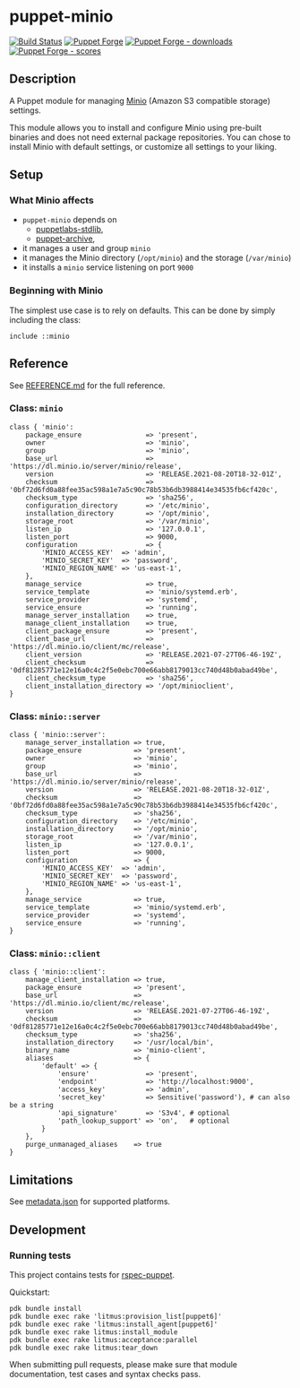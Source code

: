 # puppet-minio

[![Build Status][build-shield]][build-status]
[![Puppet Forge][forge-shield]][forge-minio]
[![Puppet Forge - downloads][forge-shield-dl]][forge-minio]
[![Puppet Forge - scores][forge-shield-sc]][forge-minio]

## Description

A Puppet module for managing [Minio][minio] (Amazon S3 compatible storage)
settings.

This module allows you to install and configure Minio using pre-built binaries
and does not need external package repositories. You can chose to install Minio
with default settings, or customize all settings to your liking.

## Setup

### What Minio affects

- `puppet-minio` depends on
  - [puppetlabs-stdlib][puppetlabs-stdlib],
  - [puppet-archive][puppet-archive],
- it manages a user and group `minio`
- it manages the Minio directory (`/opt/minio`) and the storage (`/var/minio`)
- it installs a `minio` service listening on port `9000`

### Beginning with Minio

The simplest use case is to rely on defaults. This can be done by simply
including the class:

```puppet
include ::minio
```

## Reference

See [REFERENCE.md](REFERENCE.md) for the full reference.

### Class: `minio`

```puppet
class { 'minio':
    package_ensure                => 'present',
    owner                         => 'minio',
    group                         => 'minio',
    base_url                      => 'https://dl.minio.io/server/minio/release',
    version                       => 'RELEASE.2021-08-20T18-32-01Z',
    checksum                      => '0bf72d6fd0a88fee35ac598a1e7a5c90c78b53b6db3988414e34535fb6cf420c',
    checksum_type                 => 'sha256',
    configuration_directory       => '/etc/minio',
    installation_directory        => '/opt/minio',
    storage_root                  => '/var/minio',
    listen_ip                     => '127.0.0.1',
    listen_port                   => 9000,
    configuration                 => {
        'MINIO_ACCESS_KEY'  => 'admin',
        'MINIO_SECRET_KEY'  => 'password',
        'MINIO_REGION_NAME' => 'us-east-1',
    },
    manage_service                => true,
    service_template              => 'minio/systemd.erb',
    service_provider              => 'systemd',
    service_ensure                => 'running',
    manage_server_installation    => true,
    manage_client_installation    => true,
    client_package_ensure         => 'present',
    client_base_url               => 'https://dl.minio.io/client/mc/release',
    client_version                => 'RELEASE.2021-07-27T06-46-19Z',
    client_checksum               => '0df81285771e12e16a0c4c2f5e0ebc700e66abb8179013cc740d48b0abad49be',
    client_checksum_type          => 'sha256',
    client_installation_directory => '/opt/minioclient',
}
```

### Class: `minio::server`

```puppet
class { 'minio::server':
    manage_server_installation => true,
    package_ensure             => 'present',
    owner                      => 'minio',
    group                      => 'minio',
    base_url                   => 'https://dl.minio.io/server/minio/release',
    version                    => 'RELEASE.2021-08-20T18-32-01Z',
    checksum                   => '0bf72d6fd0a88fee35ac598a1e7a5c90c78b53b6db3988414e34535fb6cf420c',
    checksum_type              => 'sha256',
    configuration_directory    => '/etc/minio',
    installation_directory     => '/opt/minio',
    storage_root               => '/var/minio',
    listen_ip                  => '127.0.0.1',
    listen_port                => 9000,
    configuration              => {
        'MINIO_ACCESS_KEY'  => 'admin',
        'MINIO_SECRET_KEY'  => 'password',
        'MINIO_REGION_NAME' => 'us-east-1',
    },
    manage_service             => true,
    service_template           => 'minio/systemd.erb',
    service_provider           => 'systemd',
    service_ensure             => 'running',
}
```

### Class: `minio::client`

```puppet
class { 'minio::client':
    manage_client_installation => true,
    package_ensure             => 'present',
    base_url                   => 'https://dl.minio.io/client/mc/release',
    version                    => 'RELEASE.2021-07-27T06-46-19Z',
    checksum                   => '0df81285771e12e16a0c4c2f5e0ebc700e66abb8179013cc740d48b0abad49be',
    checksum_type              => 'sha256',
    installation_directory     => '/usr/local/bin',
    binary_name                => 'minio-client',
    aliases                    => {
        'default' => {
            'ensure'              => 'present',
            'endpoint'            => 'http://localhost:9000',
            'access_key'          => 'admin',
            'secret_key'          => Sensitive('password'), # can also be a string
            'api_signature'       => 'S3v4', # optional
            'path_lookup_support' => 'on',   # optional
        }
    },
    purge_unmanaged_aliases    => true
}
```

## Limitations

See [metadata.json](metadata.json) for supported platforms.

## Development

### Running tests

This project contains tests for [rspec-puppet][puppet-rspec].

Quickstart:

```console
pdk bundle install
pdk bundle exec rake 'litmus:provision_list[puppet6]'
pdk bundle exec rake 'litmus:install_agent[puppet6]'
pdk bundle exec rake litmus:install_module
pdk bundle exec rake litmus:acceptance:parallel
pdk bundle exec rake litmus:tear_down
```

When submitting pull requests, please make sure that module documentation,
test cases and syntax checks pass.

[minio]: https://minio.io
[puppetlabs-stdlib]: https://github.com/puppetlabs/puppetlabs-stdlib
[puppet-archive]: https://github.com/voxpupuli/puppet-archive
[puppet-rspec]: http://rspec-puppet.com/

[build-status]: https://travis-ci.org/kogitoapp/puppet-minio
[build-shield]: https://travis-ci.org/kogitoapp/puppet-minio.png?branch=master
[forge-minio]: https://forge.puppetlabs.com/kogitoapp/minio
[forge-shield]: https://img.shields.io/puppetforge/v/kogitoapp/minio.svg
[forge-shield-dl]: https://img.shields.io/puppetforge/dt/kogitoapp/minio.svg
[forge-shield-sc]: https://img.shields.io/puppetforge/f/kogitoapp/minio.svg
